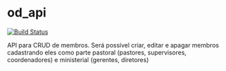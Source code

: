 # od_api

[![Build Status](https://travis-ci.org/OndaDura/od_api.svg?branch=master)](https://travis-ci.org/OndaDura/od_api)

API para CRUD de membros. Será possível criar, editar e apagar membros cadastrando eles como parte pastoral (pastores, supervisores, coordenadores) e ministerial (gerentes, diretores)
